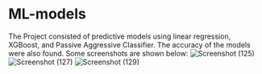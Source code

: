 # ML-models
The Project consisted of predictive models using linear regression, XGBoost, and Passive Aggressive Classifier. The accuracy of the models were also found. Some screenshots are shown below:
![Screenshot (125)](https://user-images.githubusercontent.com/74492000/144607756-f979d6ff-3dfb-417f-b938-7f1b4b61e2f6.png)
![Screenshot (127)](https://user-images.githubusercontent.com/74492000/144607832-061ee4fc-1e5a-4477-9ca9-b05263b9d1a7.png)
![Screenshot (129)](https://user-images.githubusercontent.com/74492000/144607854-5c9610d0-850e-42f3-8b37-bf3eac13de6e.png)

